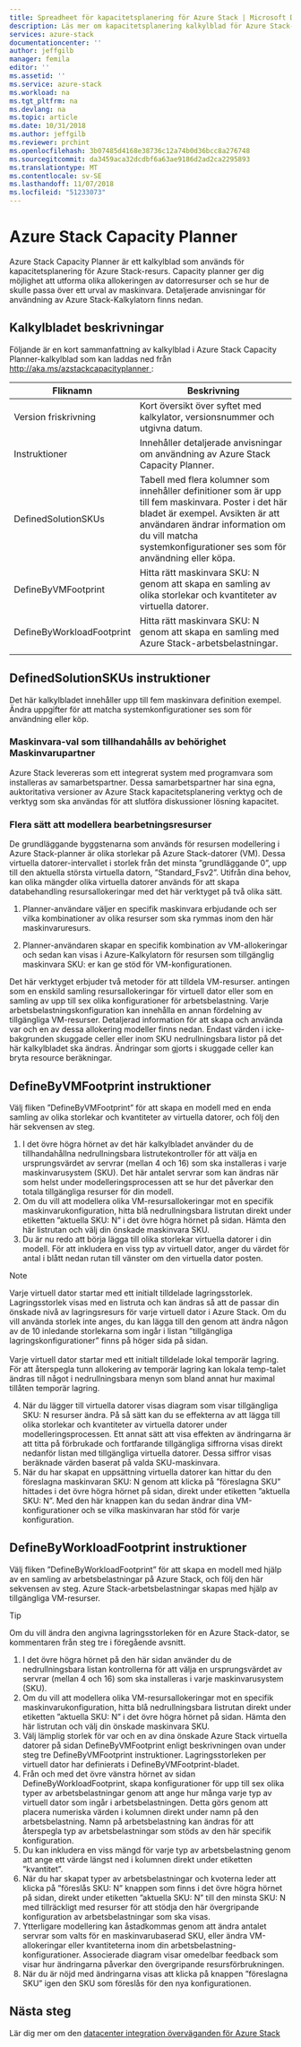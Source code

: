 ```yaml
---
title: Spreadheet för kapacitetsplanering för Azure Stack | Microsoft Docs
description: Läs mer om kapacitetsplanering kalkylblad för Azure Stack-distributioner.
services: azure-stack
documentationcenter: ''
author: jeffgilb
manager: femila
editor: ''
ms.assetid: ''
ms.service: azure-stack
ms.workload: na
ms.tgt_pltfrm: na
ms.devlang: na
ms.topic: article
ms.date: 10/31/2018
ms.author: jeffgilb
ms.reviewer: prchint
ms.openlocfilehash: 3b07485d4168e38736c12a74b0d36bcc8a276748
ms.sourcegitcommit: da3459aca32dcdbf6a63ae9186d2ad2ca2295893
ms.translationtype: MT
ms.contentlocale: sv-SE
ms.lasthandoff: 11/07/2018
ms.locfileid: "51233073"
---
```

# <a name="azure-stack-capacity-planner"></a>Azure Stack Capacity Planner
Azure Stack Capacity Planner är ett kalkylblad som används för kapacitetsplanering för Azure Stack-resurs. Capacity planner ger dig möjlighet att utforma olika allokeringen av datorresurser och se hur de skulle passa över ett urval av maskinvara. Detaljerade anvisningar för användning av Azure Stack-Kalkylatorn finns nedan.

## <a name="worksheet-descriptions"></a>Kalkylbladet beskrivningar
Följande är en kort sammanfattning av kalkylblad i Azure Stack Capacity Planner-kalkylblad som kan laddas ned från [ http://aka.ms/azstackcapacityplanner ](https://aka.ms/azstackcapacityplanner):

|Fliknamn|Beskrivning|
|-----|-----|
|Version friskrivning|Kort översikt över syftet med kalkylator, versionsnummer och utgivna datum.|
|Instruktioner|Innehåller detaljerade anvisningar om användning av Azure Stack Capacity Planner.|
|DefinedSolutionSKUs|Tabell med flera kolumner som innehåller definitioner som är upp till fem maskinvara. Poster i det här bladet är exempel. Avsikten är att användaren ändrar information om du vill matcha systemkonfigurationer ses som för användning eller köpa.|
|DefineByVMFootprint|Hitta rätt maskinvara SKU: N genom att skapa en samling av olika storlekar och kvantiteter av virtuella datorer.|
|DefineByWorkloadFootprint|Hitta rätt maskinvara SKU: N genom att skapa en samling med Azure Stack-arbetsbelastningar.|
|  |  |

## <a name="definedsolutionskus-instructions"></a>DefinedSolutionSKUs instruktioner
Det här kalkylbladet innehåller upp till fem maskinvara definition exempel. Ändra uppgifter för att matcha systemkonfigurationer ses som för användning eller köp.

### <a name="hardware-selections-provided-by-authorized-hardware-partners"></a>Maskinvara-val som tillhandahålls av behörighet Maskinvarupartner
Azure Stack levereras som ett integrerat system med programvara som installeras av samarbetspartner. Dessa samarbetspartner har sina egna, auktoritativa versioner av Azure Stack kapacitetsplanering verktyg och de verktyg som ska användas för att slutföra diskussioner lösning kapacitet.

### <a name="multiple-ways-to-model-computing-resources"></a>Flera sätt att modellera bearbetningsresurser
De grundläggande byggstenarna som används för resursen modellering i Azure Stack-planner är olika storlekar på Azure Stack-datorer (VM). Dessa virtuella datorer-intervallet i storlek från det minsta ”grundläggande 0”, upp till den aktuella största virtuella datorn, ”Standard_Fsv2”. Utifrån dina behov, kan olika mängder olika virtuella datorer används för att skapa databehandling resursallokeringar med det här verktyget på två olika sätt.

1. Planner-användare väljer en specifik maskinvara erbjudande och ser vilka kombinationer av olika resurser som ska rymmas inom den här maskinvaruresurs. 

2. Planner-användaren skapar en specifik kombination av VM-allokeringar och sedan kan visas i Azure-Kalkylatorn för resursen som tillgänglig maskinvara SKU: er kan ge stöd för VM-konfigurationen.

Det här verktyget erbjuder två metoder för att tilldela VM-resurser. antingen som en enskild samling resursallokeringar för virtuell dator eller som en samling av upp till sex olika konfigurationer för arbetsbelastning. Varje arbetsbelastningskonfiguration kan innehålla en annan fördelning av tillgängliga VM-resurser. Detaljerad information för att skapa och använda var och en av dessa allokering modeller finns nedan. Endast värden i icke-bakgrunden skuggade celler eller inom SKU nedrullningsbara listor på det här kalkylbladet ska ändras. Ändringar som gjorts i skuggade celler kan bryta resource beräkningar.


## <a name="definebyvmfootprint-instructions"></a>DefineByVMFootprint instruktioner
Välj fliken ”DefineByVMFootprint” för att skapa en modell med en enda samling av olika storlekar och kvantiteter av virtuella datorer, och följ den här sekvensen av steg.

1. I det övre högra hörnet av det här kalkylbladet använder du de tillhandahållna nedrullningsbara listrutekontroller för att välja en ursprungsvärdet av servrar (mellan 4 och 16) som ska installeras i varje maskinvarusystem (SKU). Det här antalet servrar som kan ändras när som helst under modelleringsprocessen att se hur det påverkar den totala tillgängliga resurser för din modell.
2. Om du vill att modellera olika VM-resursallokeringar mot en specifik maskinvarukonfiguration, hitta blå nedrullningsbara listrutan direkt under etiketten ”aktuella SKU: N” i det övre högra hörnet på sidan. Hämta den här listrutan och välj din önskade maskinvara SKU.
3. Du är nu redo att börja lägga till olika storlekar virtuella datorer i din modell. För att inkludera en viss typ av virtuell dator, anger du värdet för antal i blått nedan rutan till vänster om den virtuella dator posten.

  > [!NOTE]
  > Varje virtuell dator startar med ett initialt tilldelade lagringsstorlek. Lagringsstorlek visas med en listruta och kan ändras så att de passar din önskade nivå av lagringsresurs för varje virtuell dator i Azure Stack. Om du vill använda storlek inte anges, du kan lägga till den genom att ändra någon av de 10 inledande storlekarna som ingår i listan ”tillgängliga lagringskonfigurationer” finns på höger sida på sidan.<br><br>Varje virtuell dator startar med ett initialt tilldelade lokal temporär lagring. För att återspegla tunn allokering av temporär lagring kan lokala temp-talet ändras till något i nedrullningsbara menyn som bland annat hur maximal tillåten temporär lagring.

4. När du lägger till virtuella datorer visas diagram som visar tillgängliga SKU: N resurser ändra. På så sätt kan du se effekterna av att lägga till olika storlekar och kvantiteter av virtuella datorer under modelleringsprocessen. Ett annat sätt att visa effekten av ändringarna är att titta på förbrukade och fortfarande tillgängliga siffrorna visas direkt nedanför listan med tillgängliga virtuella datorer. Dessa siffror visas beräknade värden baserat på valda SKU-maskinvara.
5. När du har skapat en uppsättning virtuella datorer kan hittar du den föreslagna maskinvaran SKU: N genom att klicka på ”föreslagna SKU” hittades i det övre högra hörnet på sidan, direkt under etiketten ”aktuella SKU: N”. Med den här knappen kan du sedan ändrar dina VM-konfigurationer och se vilka maskinvaran har stöd för varje konfiguration.


## <a name="definebyworkloadfootprint-instructions"></a>DefineByWorkloadFootprint instruktioner
Välj fliken ”DefineByWorkloadFootprint” för att skapa en modell med hjälp av en samling av arbetsbelastningar på Azure Stack, och följ den här sekvensen av steg. Azure Stack-arbetsbelastningar skapas med hjälp av tillgängliga VM-resurser.   

> [!TIP]
> Om du vill ändra den angivna lagringsstorleken för en Azure Stack-dator, se kommentaren från steg tre i föregående avsnitt.

1. I det övre högra hörnet på den här sidan använder du de nedrullningsbara listan kontrollerna för att välja en ursprungsvärdet av servrar (mellan 4 och 16) som ska installeras i varje maskinvarusystem (SKU).
2. Om du vill att modellera olika VM-resursallokeringar mot en specifik maskinvarukonfiguration, hitta blå nedrullningsbara listrutan direkt under etiketten ”aktuella SKU: N” i det övre högra hörnet på sidan. Hämta den här listrutan och välj din önskade maskinvara SKU.
3. Välj lämplig storlek för var och en av dina önskade Azure Stack virtuella datorer på sidan DefineByVMFootprint enligt beskrivningen ovan under steg tre DefineByVMFootprint instruktioner. Lagringsstorleken per virtuell dator har definierats i DefineByVMFootprint-bladet.
4. Från och med det övre vänstra hörnet av sidan DefineByWorkloadFootprint, skapa konfigurationer för upp till sex olika typer av arbetsbelastningar genom att ange hur många varje typ av virtuell dator som ingår i arbetsbelastningen. Detta görs genom att placera numeriska värden i kolumnen direkt under namn på den arbetsbelastning. Namn på arbetsbelastning kan ändras för att återspegla typ av arbetsbelastningar som stöds av den här specifik konfiguration.
5. Du kan inkludera en viss mängd för varje typ av arbetsbelastning genom att ange ett värde längst ned i kolumnen direkt under etiketten ”kvantitet”.
6. När du har skapat typer av arbetsbelastningar och kvoterna leder att klicka på ”föreslås SKU: N” knappen som finns i det övre högra hörnet på sidan, direkt under etiketten ”aktuella SKU: N” till den minsta SKU: N med tillräckligt med resurser för att stödja den här övergripande konfiguration av arbetsbelastningar som ska visas.
7. Ytterligare modellering kan åstadkommas genom att ändra antalet servrar som valts för en maskinvarubaserad SKU, eller ändra VM-allokeringar eller kvantiteterna inom din arbetsbelastning-konfigurationer. Associerade diagram visar omedelbar feedback som visar hur ändringarna påverkar den övergripande resursförbrukningen.
8. När du är nöjd med ändringarna visas att klicka på knappen ”föreslagna SKU” igen den SKU som föreslås för den nya konfigurationen.


## <a name="next-steps"></a>Nästa steg
Lär dig mer om den [datacenter integration överväganden för Azure Stack](azure-stack-datacenter-integration.md)
